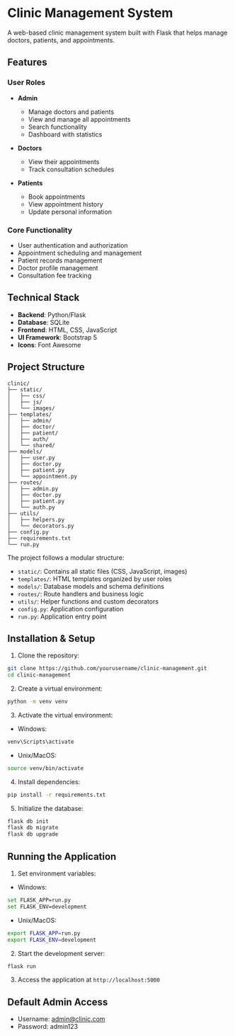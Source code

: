 # Clinic Management System

A web-based clinic management system built with Flask that helps manage doctors, patients, and appointments.

## Features

### User Roles

- **Admin**
  - Manage doctors and patients
  - View and manage all appointments
  - Search functionality
  - Dashboard with statistics

- **Doctors**
  - View their appointments
  - Track consultation schedules

- **Patients**
  - Book appointments
  - View appointment history
  - Update personal information

### Core Functionality

- User authentication and authorization
- Appointment scheduling and management
- Patient records management
- Doctor profile management
- Consultation fee tracking

## Technical Stack

- **Backend**: Python/Flask
- **Database**: SQLite
- **Frontend**: HTML, CSS, JavaScript
- **UI Framework**: Bootstrap 5
- **Icons**: Font Awesome

## Project Structure
```
clinic/
├── static/
│   ├── css/
│   ├── js/
│   └── images/
├── templates/
│   ├── admin/
│   ├── doctor/
│   ├── patient/
│   ├── auth/
│   └── shared/
├── models/
│   ├── user.py
│   ├── doctor.py
│   ├── patient.py
│   └── appointment.py
├── routes/
│   ├── admin.py
│   ├── doctor.py
│   ├── patient.py
│   └── auth.py
├── utils/
│   ├── helpers.py
│   └── decorators.py
├── config.py
├── requirements.txt
└── run.py
```

The project follows a modular structure:
- `static/`: Contains all static files (CSS, JavaScript, images)
- `templates/`: HTML templates organized by user roles
- `models/`: Database models and schema definitions
- `routes/`: Route handlers and business logic
- `utils/`: Helper functions and custom decorators
- `config.py`: Application configuration
- `run.py`: Application entry point

## Installation & Setup

1. Clone the repository:
```bash
git clone https://github.com/yourusername/clinic-management.git
cd clinic-management
```

2. Create a virtual environment:
```bash
python -m venv venv
```

3. Activate the virtual environment:
- Windows:
```bash
venv\Scripts\activate
```
- Unix/MacOS:
```bash
source venv/bin/activate
```

4. Install dependencies:
```bash
pip install -r requirements.txt
```

5. Initialize the database:
```bash
flask db init
flask db migrate
flask db upgrade
```

## Running the Application

1. Set environment variables:
- Windows:
```bash
set FLASK_APP=run.py
set FLASK_ENV=development
```
- Unix/MacOS:
```bash
export FLASK_APP=run.py
export FLASK_ENV=development
```

2. Start the development server:
```bash
flask run
```

3. Access the application at `http://localhost:5000`

## Default Admin Access
- Username: admin@clinic.com
- Password: admin123
